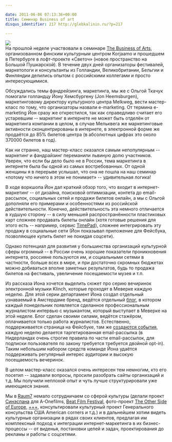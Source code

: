 ```yaml
---

date: 2011-06-06 07:13:36+00:00
title: Семинар Business of art
disqus_identifier: 217 http://glebkalinin.ru/?p=217

---
```


![](http://glebkalinin.ru/featured/2011/06/Kulttuuritehdas-Korjaamo-The-Business-of-Art-120x80.jpg)  
На прошлой неделе участвовали в семинаре [The Business of Arts](http://www.korjaamo.fi/ru/page/boa/chto-takoie-business-art-boa), организованном финским культурным центром Korjaamo и прошедшем в Петербурге в лофт-проекте «Светоч» (новое пространство на Большой Пушкарской). В течение двух дней организаторы фестивалей, маркетологи и консультанты из Голландии, Великобритании, Бельгии и Финляндии делились опытом с российскими коллегами и просто интересующимися. 

Обсуждались темы фандрейзинга, маркетинга, мы же с Ольгой Ткачук помогали голландцу Йону Хемсбургену (Jon Heemsburgen), маркетинговому директору культурного центра Melkweg, вести мастер-класс по тому, что организаторы назвали e-marketing. От термина e-marketing Йон сразу же открестился, так как справедливо считает его устаревшим -- маркетинг в интернете не может быть отделён от маркетинга компании в целом, в случае Мельквега же маркетинговые активности сконцентрированы в интернете, в электронной форме же продаётся до 85% билетов центра (в абсолютных цифрах это около 370000 билетов в год).

<!-- more -->

Как ни странно, наш мастер-класс оказался самым непопулярным -- маркетинг и фандрайзинг переманили львиную долю участников. Уверен, что если бы дело было не в России, тема маркетинга в интернете была бы одной из самых востребованных. От одной женщины я в перерыве услышал, что она не пошла на наш семинар «потому что ничего в этом не понимает» -- удивительная логика!

В ходе воркшопа Йон дал краткий обзор того, что входит в интернет-маркетинг -- от дизайна, поисковой оптимизации, контета до email-рассылок, социальных сетей и продажи билетов онлайн, а мы с Ольгой дополняли его примерами и особенностями из российской действительности. Конечно, действительность эта немного отличается в худшую сторону -- в силу меньшей распространённости пластиковых карт сложнее продавать билеты онлайн (хотя готовые решения для этого есть -- например, сервис [TimePad](http://timepad.ru/)), сложнее интегрировать эту продажу в социальные сети (Йон показывал приложение для Фейсбука, позволяющее купить билет не покидая соцсети).

Однако потенциал для развития у большинства организаций культурной сферы огромный -- в России очень хорошие показатели проникновения интернета, россияне пользуются им, и социальными сетями в частности, больше всех в мире, и при достаточно скромных бюджетах можно добиваться вполне заметных результатов, будь то продажа билетов на фестиваль, увеличение посещаемости музея и т.п.

Из рассказа Иона хочется выделить сюжет про серию вечиринок электронной музыки Klinch, которые проходят в Меверке каждую неделю. Для этой серии департамент Йона создал отдельный узнаваемый в Амстердаме бренд, ведётся отдельный [блог](http://klinch.melkweg.nl/), в котором каждый понедельник появляется сделанное профессиональным журналистом интервью с музыкантом, который выступает в Меверке на этой неделе. Блог сделан своими силами, ведётся стажёром, оплачивается только работа журналистов. Естественно, поддерживается страница на Фейсбуке, там же [создаются события](http://www.facebook.com/klinch.melkweg), каждую неделю делается таргетированная email-рассылка (в Нидерландах очень строгие правила по части email-рассылок, для подписки пользователя по закону требуется требуется двойной opt-in). Таким небольшим набором средств команде Йона удаётся поддерживать регулярный интерес аудитории и высокую посещаемость вечеринок.

В целом мастер-класс оказался очень интересен тем немногим, кто его посетил -- задавали вопросы, просили разобрать сайты организаций и т.д. Мы получили неплохой опыт и чуть лучше структурировали уже имеющиеся знания.

Мы в [Raum7](http://raum-7.com/) немало сотрудничаем со сферой культуры (делали проект [Синэспана](http://cinespana.org/) для A-Onefilms, [Beat Film Festival](http://2010.beatfilmfestival.ru/), фото-проект [The Other Side of Europe](http://oseweb.org), [+++](http://plusplusplus.fm), консультировали культурный проект Генерального консульства США American corners и т.д.) и в дальнейшем хотим видеть культурные организации в рядах своих клиентов, предлагая им комплексный подход к интеграции интернет-маркетинга в их бизнес-процессы -- от виденья, постановки целей и задач, проектирования до рекламы и работы с соцсетями.
